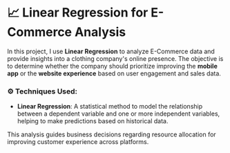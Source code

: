 # 📈 Linear Regression for E-Commerce Analysis

In this project, I use **Linear Regression** to analyze E-Commerce data and provide insights into a clothing company's online presence. The objective is to determine whether the company should prioritize improving the **mobile app** or the **website experience** based on user engagement and sales data.

### ⚙️ Techniques Used:
- **Linear Regression**: A statistical method to model the relationship between a dependent variable and one or more independent variables, helping to make predictions based on historical data.

This analysis guides business decisions regarding resource allocation for improving customer experience across platforms.
